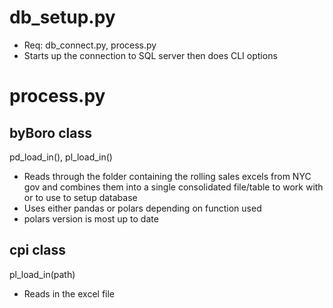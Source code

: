 # db_setup.py
* Req: db_connect.py, process.py
* Starts up the connection to SQL server then does CLI options

# process.py
## byBoro class
pd_load_in(), pl_load_in()
* Reads through the folder containing the rolling sales excels from NYC gov and combines them into a single consolidated file/table to work with or to use to setup database
* Uses either pandas or polars depending on function used
* polars version is most up to date

## cpi class
pl_load_in(path)
* Reads in the excel file

